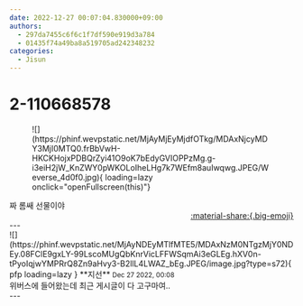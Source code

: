 ```yaml
---
date: 2022-12-27 00:07:04.830000+09:00
authors:
  - 297da7455c6f6c1f7df590e919d3a784
  - 01435f74a49ba8a519705ad242348232
categories:
  - Jisun
---
```


# 2-110668578

<div class="post-container" markdown="1">
<div class="content-container md-sidebar__scrollwrap" markdown="1">


<figure markdown="1">
![](https://phinf.wevpstatic.net/MjAyMjEyMjdfOTkg/MDAxNjcyMDY3MjI0MTQ0.frBbVwH-HKCKHojxPDBQrZyi41O9oK7bEdyGVIOPPzMg.g-i3eiH2jW_KnZWY0pWKOLoIheLHg7k7WEfm8auIwqwg.JPEG/Weverse_4d0f0.jpg){ loading=lazy onclick="openFullscreen(this)"}
</figure>
짜 롬쌔 선물이야 

</div>
</div>

<div style="text-align: right;" markdown="1">
<a href="https://weverse.io/fromis9/fanpost/2-110668578" style="text-align: right;">:material-share:{.big-emoji}</a>
</div>
---

<div class="comments-container md-sidebar__scrollwrap" markdown="1">
<div class="comment" markdown="1">
<div class='id-container' markdown="1">
![](https://phinf.wevpstatic.net/MjAyNDEyMTlfMTE5/MDAxNzM0NTgzMjY0NDEy.08FClE9gxLY-99LscoMUgQbKnrVicLFFWSqmAi3eGLEg.hXV0n-tPyoIqjwYMPRrQ8Zn9aHvy3-B2llL4LWAZ_bEg.JPEG/image.jpg?type=s72){ pfp loading=lazy }
**<span class="artist">지선</span>** <small>Dec 27 2022, 00:08</small><br>
</div>
<div class='comment-body' markdown="1">
위버스에 들어왔는데 최근 게시글이 다 고구마여..
</div>
</div>
</div>
---

